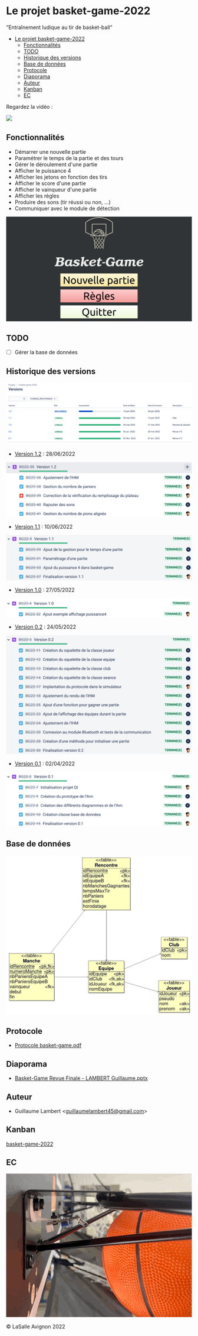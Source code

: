 # Le projet basket-game-2022

“Entraînement ludique au tir de basket-ball“

- [Le projet basket-game-2022](#le-projet-basket-game-2022)
  - [Fonctionnalités](#fonctionnalités)
  - [TODO](#todo)
  - [Historique des versions](#historique-des-versions)
  - [Base de données](#base-de-données)
  - [Protocole](#protocole)
  - [Diaporama](#diaporama)
  - [Auteur](#auteur)
  - [Kanban](#kanban)
  - [EC](#ec)

Regardez la vidéo :

[<img src="https://img.youtube.com/vi/qUwvlZFmvIg/maxresdefault.jpg" width="50%">](https://youtu.be/qUwvlZFmvIg)

## Fonctionnalités

- Démarrer une nouvelle partie
- Paramétrer le temps de la partie et des tours
- Gérer le déroulement d'une partie
- Afficher le puissance 4
- Afficher les jetons en fonction des tirs
- Afficher le score d'une partie
- Afficher le vainqueur d'une partie
- Afficher les règles
- Produire des sons (tir réussi ou non, ...)
- Communiquer avec le module de détection

![](images/basket-game.gif)

## TODO

- [ ] Gérer la base de données

## Historique des versions

![](images/jira-versions-basket-game.png)

- [Version 1.2](https://github.com/btssn-lasalle-84/basket-game-2022/releases/tag/1.2) : 28/06/2022

![](images/version-1.2.png)

- [Version 1.1](https://github.com/btssn-lasalle-84/basket-game-2022/releases/tag/1.1) : 10/06/2022

![](images/version-1.1.png)

- [Version 1.0](https://github.com/btssn-lasalle-84/basket-game-2022/releases/tag/1.0) : 27/05/2022

![](images/version-1.0.png)

- [Version 0.2](https://github.com/btssn-lasalle-84/basket-game-2022/releases/tag/0.2) : 24/05/2022

![](images/version-0.2.png)

- [Version 0.1](https://github.com/btssn-lasalle-84/basket-game-2022/releases/tag/0.1) : 02/04/2022

![](images/version-0.1.png)

## Base de données

![](images/schema-bdd-basket-game-v0.2.png)

## Protocole

- [Protocole basket-game.pdf](docs/Protocole%20basket-game.pdf)

## Diaporama

- [Basket-Game Revue Finale - LAMBERT Guillaume.pptx](docs/Basket-Game%20Revue%20Finale%20-%20LAMBERT%20Guillaume.pptx)

## Auteur

- Guillaume Lambert <<guillaumelambert45@gmail.com>>

## Kanban

[basket-game-2022](https://github.com/btssn-lasalle-84/basket-game-2022/projects/1)

## EC

![](images/basket-game-ec.gif)

©️ LaSalle Avignon 2022
